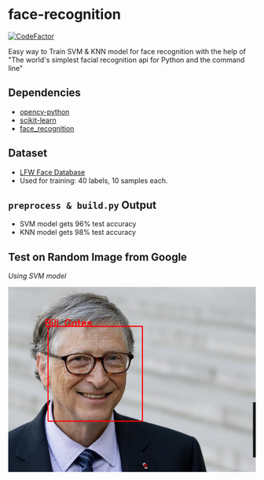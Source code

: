 # face-recognition
[![CodeFactor](https://www.codefactor.io/repository/github/madeyoga/face-recognition/badge/master)](https://www.codefactor.io/repository/github/madeyoga/face-recognition/overview/master)

Easy way to Train SVM &amp; KNN model for face recognition with the help of "The world's simplest facial recognition api for Python and the command line"

## Dependencies
- [opencv-python](https://pypi.org/project/opencv-python/)
- [scikit-learn](https://github.com/scikit-learn/scikit-learn)
- [face_recognition](https://github.com/ageitgey/face_recognition)

## Dataset
- [LFW Face Database](http://vis-www.cs.umass.edu/lfw/)
- Used for training: 40 labels, 10 samples each.

## `preprocess & build.py` Output 
- SVM model gets 96% test accuracy
- KNN model gets 98% test accuracy

## Test on Random Image from Google
*Using SVM model*

![BillGates2](https://github.com/madeyoga/face-recognition/blob/master/output/output2.png)

